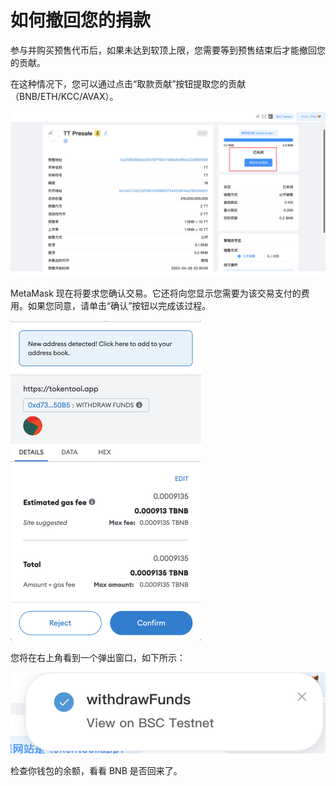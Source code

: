 # 如何撤回您的捐款

参与并购买预售代币后，如果未达到软顶上限，您需要等到预售结束后才能撤回您的贡献。

在这种情况下，您可以通过点击“取款贡献”按钮提取您的贡献（BNB/ETH/KCC/AVAX）。

![how-to-withdraw-your-contribution](../.gitbook/assets/launchpad/Snipaste_2022-05-08_21-49-19.png)

MetaMask 现在将要求您确认交易。它还将向您显示您需要为该交易支付的费用。如果您同意，请单击“确认”按钮以完成该过程。



<img src="../.gitbook/assets/launchpad/Snipaste_2022-05-08_21-49-45.png" alt="how-to-withdraw-your-contribution" style="zoom:50%;" />



您将在右上角看到一个弹出窗口，如下所示：

<img src="../.gitbook/assets/launchpad/Snipaste_2022-05-08_21-50-23.png" />



检查你钱包的余额，看看 BNB 是否回来了。

